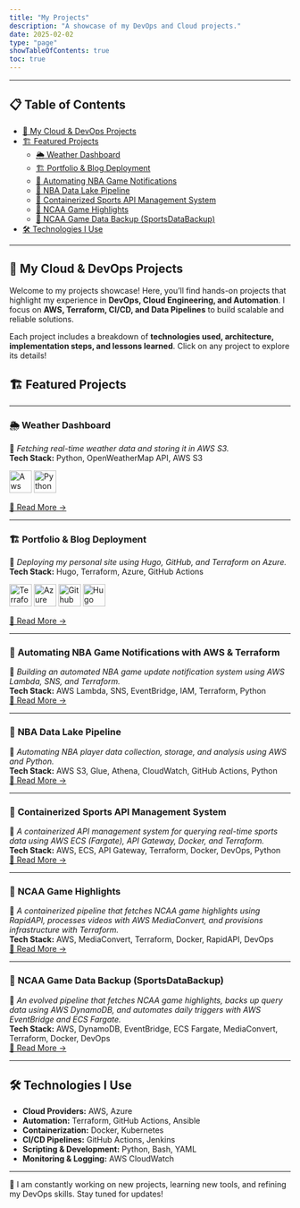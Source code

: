 ```yaml
---
title: "My Projects"
description: "A showcase of my DevOps and Cloud projects."
date: 2025-02-02
type: "page"
showTableOfContents: true
toc: true
---
```

---
## 📋 Table of Contents  
- [🚀 My Cloud & DevOps Projects](#-my-cloud--devops-projects)  
- [🏗️ Featured Projects](#-featured-projects)  
  - [🌦️ Weather Dashboard](#-weather-dashboard)  
  - [🏗️ Portfolio & Blog Deployment](#-portfolio--blog-deployment)  
  - [🏀 Automating NBA Game Notifications](#-automating-nba-game-notifications-with-aws--terraform)  
  - [🏀 NBA Data Lake Pipeline](#-nba-data-lake-pipeline)  
  - [🏀 Containerized Sports API Management System](#-containerized-sports-api-management-system)  
  - [🏀 NCAA Game Highlights](#-ncaa-game-highlights)  
  - [🏀 NCAA Game Data Backup (SportsDataBackup)](#-ncaa-game-data-backup-sportsdatabackup)  
- [🛠️ Technologies I Use](#-technologies-i-use)  

---

## 🚀 My Cloud & DevOps Projects

Welcome to my projects showcase! Here, you’ll find hands-on projects that highlight my experience in **DevOps, Cloud Engineering, and Automation**. I focus on **AWS, Terraform, CI/CD, and Data Pipelines** to build scalable and reliable solutions.  

Each project includes a breakdown of **technologies used, architecture, implementation steps, and lessons learned**. Click on any project to explore its details!  

## 🏗️ Featured Projects
---

### 🌦️ **Weather Dashboard**  
📌 *Fetching real-time weather data and storing it in AWS S3.*  
**Tech Stack:** Python, OpenWeatherMap API, AWS S3 

<img src="/images/aws.svg" alt="Aws" width="40" /> 

<img src="/images/python.svg" alt="Python" width="40" />


[🔗 Read More →](/projects/weather-dashboard/)  

---

### 🏗️ **Portfolio & Blog Deployment**  
📌 *Deploying my personal site using Hugo, GitHub, and Terraform on Azure.*  
**Tech Stack:** Hugo, Terraform, Azure, GitHub Actions

<img src="/images/terraform.svg" alt="Terraform" width="40" /> 

<img src="/images/azure.svg" alt="Azure" width="40" /> 

<img src="/images/githubactions.svg" alt="Github Action" width="40" />

<img src="/images/hugo.svg" alt="Hugo" width="40" /> 

[🔗 Read More →](/projects/portfolio-deployment/)  

---

### 🏀 **Automating NBA Game Notifications with AWS & Terraform**  
📌 *Building an automated NBA game update notification system using AWS Lambda, SNS, and Terraform.*  
**Tech Stack:** AWS Lambda, SNS, EventBridge, IAM, Terraform, Python  
[🔗 Read More →](/projects/nba_game_notification/)  

---

### 🏀 **NBA Data Lake Pipeline**  
📌 *Automating NBA player data collection, storage, and analysis using AWS and Python.*  
**Tech Stack:** AWS S3, Glue, Athena, CloudWatch, GitHub Actions, Python  
[🔗 Read More →](/projects/nba-data-lake/)  

---

### 🏀 **Containerized Sports API Management System**  
📌 *A containerized API management system for querying real-time sports data using AWS ECS (Fargate), API Gateway, Docker, and Terraform.*  
**Tech Stack:** AWS, ECS, API Gateway, Terraform, Docker, DevOps, Python  
[🔗 Read More →](/projects/containerized-sports-api/)  

---

### 🏀 **NCAA Game Highlights**  
📌 *A containerized pipeline that fetches NCAA game highlights using RapidAPI, processes videos with AWS MediaConvert, and provisions infrastructure with Terraform.*  
**Tech Stack:** AWS, MediaConvert, Terraform, Docker, RapidAPI, DevOps  
[🔗 Read More →](/projects/ncaa-game-highlights/)  

---

### 🏀 **NCAA Game Data Backup (SportsDataBackup)**  
📌 *An evolved pipeline that fetches NCAA game highlights, backs up query data using AWS DynamoDB, and automates daily triggers with AWS EventBridge and ECS Fargate.*  
**Tech Stack:** AWS, DynamoDB, EventBridge, ECS Fargate, MediaConvert, Terraform, Docker, DevOps  
[🔗 Read More →](/projects/ncaa-game-data-backup/)  

---

## 🛠️ **Technologies I Use**  
- **Cloud Providers:** AWS, Azure  
- **Automation:** Terraform, GitHub Actions, Ansible  
- **Containerization:** Docker, Kubernetes  
- **CI/CD Pipelines:** GitHub Actions, Jenkins  
- **Scripting & Development:** Python, Bash, YAML  
- **Monitoring & Logging:** AWS CloudWatch  

---

🚀 I am constantly working on new projects, learning new tools, and refining my DevOps skills. Stay tuned for updates!
